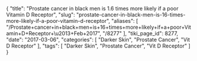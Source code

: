 {
    "title": "Prostate cancer in black men is 1.6 times more likely if a poor Vitamin D Receptor",
    "slug": "prostate-cancer-in-black-men-is-16-times-more-likely-if-a-poor-vitamin-d-receptor",
    "aliases": [
        "/Prostate+cancer+in+black+men+is+16+times+more+likely+if+a+poor+Vitamin+D+Receptor+\u2013+Feb+2017",
        "/8277"
    ],
    "tiki_page_id": 8277,
    "date": "2017-03-06",
    "categories": [
        "Darker Skin",
        "Prostate Cancer",
        "Vit D Receptor"
    ],
    "tags": [
        "Darker Skin",
        "Prostate Cancer",
        "Vit D Receptor"
    ]
}